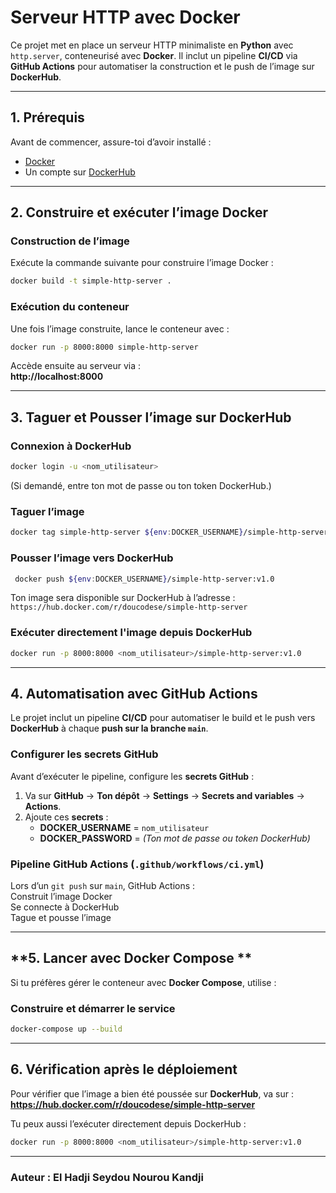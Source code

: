 # Serveur HTTP avec Docker

Ce projet met en place un serveur HTTP minimaliste en **Python** avec `http.server`, conteneurisé avec **Docker**. Il inclut un pipeline **CI/CD** via **GitHub Actions** pour automatiser la construction et le push de l’image sur **DockerHub**.

---

## **1. Prérequis**

Avant de commencer, assure-toi d’avoir installé :

- [Docker](https://www.docker.com/get-started)
- Un compte sur [DockerHub](https://hub.docker.com/)

---

## **2. Construire et exécuter l’image Docker**

### **Construction de l’image**

Exécute la commande suivante pour construire l’image Docker :

```sh
docker build -t simple-http-server .
```

### **Exécution du conteneur**

Une fois l’image construite, lance le conteneur avec :

```sh
docker run -p 8000:8000 simple-http-server
```

Accède ensuite au serveur via :  
 **http://localhost:8000**

---

## **3. Taguer et Pousser l’image sur DockerHub**


### **Connexion à DockerHub**

```sh
docker login -u <nom_utilisateur>
```

(Si demandé, entre ton mot de passe ou ton token DockerHub.)

### **Taguer l’image**

```sh
docker tag simple-http-server ${env:DOCKER_USERNAME}/simple-http-server:v1
```

### **Pousser l’image vers DockerHub**

```sh
 docker push ${env:DOCKER_USERNAME}/simple-http-server:v1.0
```

Ton image sera disponible sur DockerHub à l’adresse :  
 `https://hub.docker.com/r/doucodese/simple-http-server`

### **Exécuter directement l'image depuis DockerHub**

```sh
docker run -p 8000:8000 <nom_utilisateur>/simple-http-server:v1.0
```

---

## **4. Automatisation avec GitHub Actions**

Le projet inclut un pipeline **CI/CD** pour automatiser le build et le push vers **DockerHub** à chaque **push sur la branche `main`**.

### **Configurer les secrets GitHub**

Avant d’exécuter le pipeline, configure les **secrets GitHub** :

1. Va sur **GitHub** → **Ton dépôt** → **Settings** → **Secrets and variables** → **Actions**.
2. Ajoute ces **secrets** :
   - **DOCKER_USERNAME** = `nom_utilisateur`
   - **DOCKER_PASSWORD** = _(Ton mot de passe ou token DockerHub)_

### **Pipeline GitHub Actions (`.github/workflows/ci.yml`)**

Lors d’un `git push` sur `main`, GitHub Actions :  
 Construit l’image Docker  
 Se connecte à DockerHub  
 Tague et pousse l’image

---

## **5. Lancer avec Docker Compose **

Si tu préfères gérer le conteneur avec **Docker Compose**, utilise :

### **Construire et démarrer le service**

```sh
docker-compose up --build
```

---

## **6. Vérification après le déploiement**

Pour vérifier que l’image a bien été poussée sur **DockerHub**, va sur :  
 **https://hub.docker.com/r/doucodese/simple-http-server**

Tu peux aussi l’exécuter directement depuis DockerHub :

```sh
docker run -p 8000:8000 <nom_utilisateur>/simple-http-server:v1.0
```

---

### Auteur : **El Hadji Seydou Nourou Kandji**
